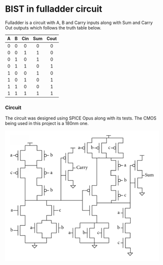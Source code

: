 # BIST in fulladder circuit

Fulladder is a circuit with A, B and Carry inputs along with Sum and Carry Out outputs which follows the truth table below.

| A | B | Cin | Sum | Cout |
|:-:|:-:|:---:|:---:|:----:|
| 0 | 0 |  0  |  0  |   0  |
| 0 | 0 |  1  |  1  |   0  |
| 0 | 1 |  0  |  1  |   0  |
| 0 | 1 |  1  |  0  |   1  |
| 1 | 0 |  0  |  1  |   0  |
| 1 | 0 |  1  |  0  |   1  |
| 1 | 1 |  0  |  0  |   1  |
| 1 | 1 |  1  |  1  |   1  |

### Circuit

The circuit was designed using SPICE Opus along with its tests. The CMOS being used in this project is a 180nm one.

![FullAdder](/1-bit-CMOS-full-adder.png)

